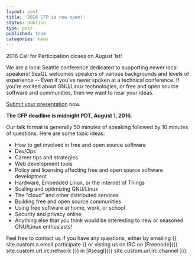 ```yaml
---
layout: post
title: '2016 CFP is now open!'
status: publish
type: post
published: true
categories: news
---
```


2016 Call for Participation closes on August 1st!

We are a local Seattle conference dedicated to supporting newer local speakers! SeaGL welcomes speakers of various backgrounds and levels of experience -- Even
if you've never spoken at a technical conference. If you're excited about GNU/Linux technologies, or free and open source software and communities, then we want to hear your 
ideas.

[Submit your
presentation](https://osem.seagl.org/conference/seagl2016/program/proposal/new)
now.

**The CFP deadline is midnight PDT, August 1, 2016.** 

Our talk format is generally 50 minutes of speaking followed by 10 minutes of
questions. Here are some topic ideas:

* How to get involved in free and open source software
* Dev/Ops
* Career tips and strategies
* Web development tools 
* Policy and licensing affecting free and open source software development
* Hardware, Embedded Linux, or the Internet of Things
* Scaling and optimizing GNU/Linux 
* The "cloud" and other distributed services
* Building free and open source communities
* Using free software at home, work, or school
* Security and privacy online 
* Anything else that you think would be interesting to new or seasoned GNU/Linux enthusiasts!

Feel free to contact us if you have any questions, either by
emailing {{ site.custom.a.email.participate }}
or visting us on IRC on
[Freenode]({{ site.custom.url.irc.network }}) in
[#seagl]({{ site.custom.url.irc.channel }}). 
